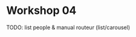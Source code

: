 <!-- .slide: class="exercice" -->

# Workshop 04

TODO: list people & manual routeur (list/carousel)
